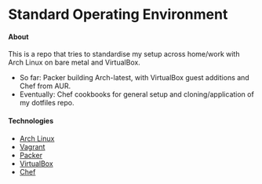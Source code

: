 # Standard Operating Environment 
#### About
This is a repo that tries to standardise my setup across home/work with Arch Linux on bare metal and VirtualBox.

+ So far: Packer building Arch-latest, with VirtualBox guest additions and Chef from AUR.
+ Eventually: Chef cookbooks for general setup and cloning/application of my dotfiles repo.

#### Technologies
* [Arch Linux](https://www.archlinux.org)
* [Vagrant](http://vagrantup.com)
* [Packer](http://packer.io)
* [VirtualBox](https://www.virtualbox.org)
* [Chef](https://chef.io)

